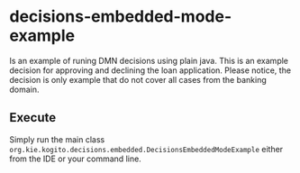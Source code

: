 # decisions-embedded-mode-example

Is an example of runing DMN decisions using plain java. This is an example decision for approving and declining the loan application. Please notice, the decision is only example that do not cover all cases from the banking domain.

## Execute
Simply run the main class `org.kie.kogito.decisions.embedded.DecisionsEmbeddedModeExample` either from the IDE or your command line.